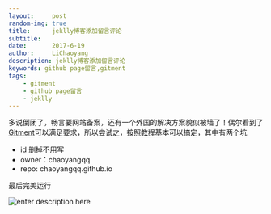 ```yaml
---
layout:     post
random-img: true
title:      jeklly博客添加留言评论
subtitle:   
date:       2017-6-19
author:     LiChaoyang
description: jeklly博客添加留言评论
keywords: github page留言,gitment
tags:
    - gitment
    - github page留言
    - jeklly
---
```

多说倒闭了，畅言要网站备案，还有一个外国的解决方案貌似被墙了！偶尔看到了[Gitment][1]可以满足要求，所以尝试之，按照[教程][2]基本可以搞定，其中有两个坑

 - id 删掉不用写
 - owner：chaoyangqq
 - repo: chaoyangqq.github.io

最后完美运行


![enter description here][3]


  [1]: https://github.com/imsun/gitment
  [2]: https://imsun.net/posts/gitment-introduction/
  [3]: http://orh810fmw.bkt.clouddn.com/1497878846475.jpg